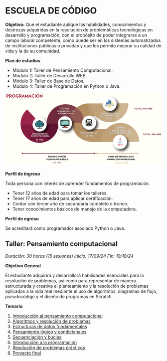 # ESCUELA DE CÓDIGO
**Objetivo:** Que el estudiante aplique las habilidades, conocimientos y destrezas adquiridas en la resolución de problemáticas tecnológicas en desarrollo y programación, con el propósito de poder integrarse a un campo laboral competente, como puede ser en los sistemas automatizados de instituciones públicas o privadas y que les permita mejorar su calidad de vida y la de su comunidad.

**Plan de estudios**
- Módulo 1: Taller de Pensamiento Computacional.
- Módulo 2: Taller de Desarrollo WEB.
- Módulo 3: Taller de Base de Datos.
- Múdulo 4: Taller de Programación en Python o Java.

![PlanEstudiosEDC](https://github.com/angelumoca21/EDCPensamientoComputacional/blob/main/imagenes/mapaCurricular.png)

**Perfil de ingreso**

Toda persona con interés de aprender fundamentos de programación.

- Tener 12 años de edad para tomar los talleres.
- Tener 17 años de edad para aplicar certificación.
- Contar con tercer año de secundaria completo o trunco.
- Tener conocimientos básicos de manejo de la computadora.

**Perfil de egreso**

Se acreditará como programador asociado Python o Java.

## Taller: Pensamiento computacional

*Duración: 30 horas (15 sesiones) Inicio: 17/09/24 Fin: 10/10/24* 

**Objetivo General**

El estudiante adquirirá y desarrollorá habilidades esenciales para la resolución de problemas, así como para representar de manera estructurada y creativa el planteamiento y la resolución de problemas aplicados a la vida real mediante el uso de algoritmos, diagramas de flujo, pseudocódigo y el diseño de programas en Scratch.

**Temario**
1. [Introducción al pensamiento computacional](https://github.com/angelumoca21/EDCPensamientoComputacional/tree/main/introPensamientoComputacional)
2. [Algoritmos y resolución de problemas](https://github.com/angelumoca21/EDCPensamientoComputacional/blob/main/algoritmosResolucionProblemas/algoritmosRP.md)
3. [Estructuras de datos fundamentales](https://github.com/angelumoca21/EDCPensamientoComputacional/blob/main/EstructurasDatosFundamentales/estructurasDatosFundamentales.md)
4. [Pensamiento lógico y condicionales](https://github.com/angelumoca21/EDCPensamientoComputacional/blob/main/pensaminetoLogicoCondicional/pensaminetoLogicoCondicional.md)
5. [Secuenciación y bucles]()
6. [Introducción a la programación]()
7. [Resolución de problemas prácticos]()
8. [Proyecto final]()